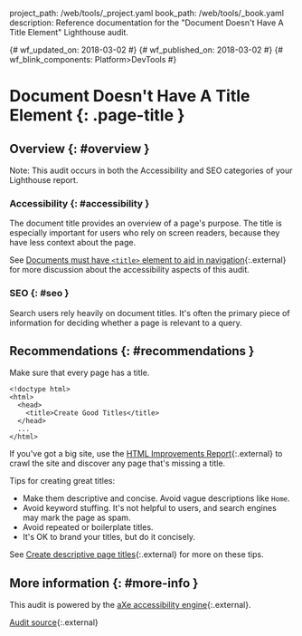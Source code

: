 project_path: /web/tools/_project.yaml
book_path: /web/tools/_book.yaml
description: Reference documentation for the "Document Doesn't Have A Title Element" Lighthouse audit.

{# wf_updated_on: 2018-03-02 #}
{# wf_published_on: 2018-03-02 #}
{# wf_blink_components: Platform>DevTools #}

# Document Doesn't Have A Title Element  {: .page-title }

## Overview {: #overview }

Note: This audit occurs in both the Accessibility and SEO categories of your
Lighthouse report.

### Accessibility {: #accessibility }

The document title provides an overview of a page's purpose. The title is
especially important for users who rely on screen readers, because they have
less context about the page.

See [Documents must have `<title>` element to aid in navigation][a11y]{:.external}
for more discussion about the accessibility aspects of this audit.

[a11y]: https://dequeuniversity.com/rules/axe/2.2/document-title

### SEO {: #seo }

Search users rely heavily on document titles. It's often the primary piece of
information for deciding whether a page is relevant to a query.

## Recommendations {: #recommendations }

Make sure that every page has a title.

    <!doctype html>
    <html>
      <head>
        <title>Create Good Titles</title>
      </head>
      ...
    </html>

If you've got a big site, use the [HTML Improvements Report][HIR]{:.external}
to crawl the site and discover any page that's missing a title.

[HIR]: https://support.google.com/webmasters/answer/80407

Tips for creating great titles:

* Make them descriptive and concise. Avoid vague descriptions like `Home`.
* Avoid keyword stuffing. It's not helpful to users, and search engines may
  mark the page as spam.
* Avoid repeated or boilerplate titles.
* It's OK to brand your titles, but do it concisely.

See [Create descriptive page titles][CDPT]{:.external} for more on these tips.

[CDPT]: https://support.google.com/webmasters/answer/35624

## More information {: #more-info }

This audit is powered by the [aXe accessibility engine][aXe]{:.external}.

[aXe]: https://www.deque.com/products/axe/

[Audit source][src]{:.external}

[src]: https://github.com/GoogleChrome/lighthouse/blob/master/lighthouse-core/audits/accessibility/document-title.js
